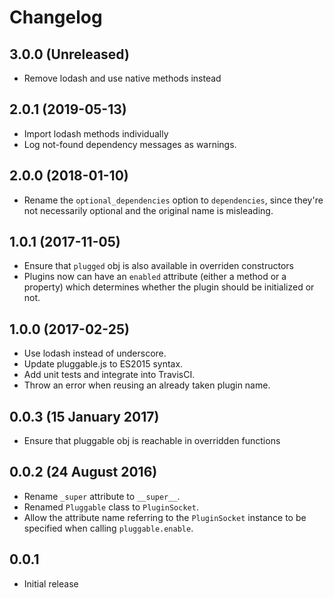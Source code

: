 # Changelog

## 3.0.0 (Unreleased)

- Remove lodash and use native methods instead

## 2.0.1 (2019-05-13)

- Import lodash methods individually
- Log not-found dependency messages as warnings.

## 2.0.0 (2018-01-10)

- Rename the `optional_dependencies` option to `dependencies`, since they're
  not necessarily optional and the original name is misleading.

## 1.0.1 (2017-11-05)

- Ensure that `plugged` obj is also available in overriden constructors
- Plugins now can have an `enabled` attribute (either a method or a property)
  which determines whether the plugin should be initialized or not.

## 1.0.0 (2017-02-25)

- Use lodash instead of underscore.
- Update pluggable.js to ES2015 syntax.
- Add unit tests and integrate into TravisCI.
- Throw an error when reusing an already taken plugin name.

## 0.0.3 (15 January 2017)
- Ensure that pluggable obj is reachable in overridden functions

## 0.0.2 (24 August 2016)
- Rename `_super` attribute to `__super__`.
- Renamed `Pluggable` class to `PluginSocket`.
- Allow the attribute name referring to the `PluginSocket` instance to be
  specified when calling `pluggable.enable`.

## 0.0.1
- Initial release

